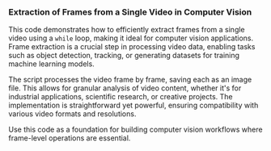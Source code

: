 ### Extraction of Frames from a Single Video in Computer Vision

This code demonstrates how to efficiently extract frames from a single video using a `while` loop, making it ideal for computer vision applications. Frame extraction is a crucial step in processing video data, enabling tasks such as object detection, tracking, or generating datasets for training machine learning models.

The script processes the video frame by frame, saving each as an image file. This allows for granular analysis of video content, whether it's for industrial applications, scientific research, or creative projects. The implementation is straightforward yet powerful, ensuring compatibility with various video formats and resolutions.

Use this code as a foundation for building computer vision workflows where frame-level operations are essential.
